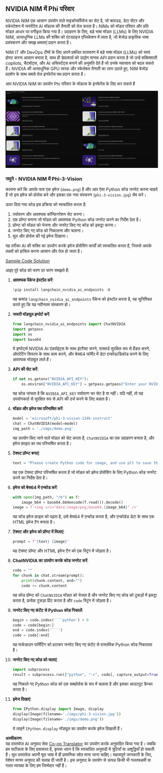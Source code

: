 <!--
CO_OP_TRANSLATOR_METADATA:
{
  "original_hash": "7b08e277df2a9307f861ae54bc30c772",
  "translation_date": "2025-07-16T19:34:49+00:00",
  "source_file": "md/01.Introduction/02/06.NVIDIA.md",
  "language_code": "hi"
}
-->
## NVIDIA NIM में Phi परिवार

NVIDIA NIM एक आसान उपयोग वाले माइक्रोसर्विसेज का सेट है, जो क्लाउड, डेटा सेंटर और वर्कस्टेशन में जनरेटिव AI मॉडल्स की तैनाती को तेज़ करता है। NIMs को मॉडल परिवार और प्रति मॉडल आधार पर वर्गीकृत किया गया है। उदाहरण के लिए, बड़े भाषा मॉडल (LLMs) के लिए NVIDIA NIM, अत्याधुनिक LLMs की शक्ति को एंटरप्राइज एप्लिकेशन में लाता है, जो बेजोड़ प्राकृतिक भाषा प्रसंस्करण और समझ क्षमताएं प्रदान करता है।

NIM IT और DevOps टीमों के लिए अपने प्रबंधित वातावरण में बड़े भाषा मॉडल (LLMs) को स्वयं होस्ट करना आसान बनाता है, साथ ही डेवलपर्स को उद्योग मानक API प्रदान करता है जो उन्हें शक्तिशाली copilots, चैटबॉट्स, और AI असिस्टेंट्स बनाने की अनुमति देते हैं जो उनके व्यवसाय को बदल सकते हैं। NVIDIA की अत्याधुनिक GPU त्वरक और स्केलेबल तैनाती का लाभ उठाते हुए, NIM बेजोड़ प्रदर्शन के साथ सबसे तेज़ इनफेरेंस पथ प्रदान करता है।

आप NVIDIA NIM का उपयोग Phi परिवार के मॉडल्स के इनफेरेंस के लिए कर सकते हैं

![nim](../../../../../translated_images/Phi-NIM.09bebb743387ee4a5028d7d4f8fed55e619711b26c8937526b43a2af980f7dcf.hi.png)

### **नमूने - NVIDIA NIM में Phi-3-Vision**

कल्पना करें कि आपके पास एक इमेज (`demo.png`) है और आप ऐसा Python कोड जनरेट करना चाहते हैं जो इस इमेज को प्रोसेस करे और इसका एक नया संस्करण (`phi-3-vision.jpg`) सेव करे।

ऊपर दिया गया कोड इस प्रक्रिया को स्वचालित करता है:

1. पर्यावरण और आवश्यक कॉन्फ़िगरेशन सेट करना।
2. एक प्रॉम्प्ट बनाना जो मॉडल को आवश्यक Python कोड जनरेट करने का निर्देश देता है।
3. प्रॉम्प्ट को मॉडल को भेजना और जनरेट किए गए कोड को इकट्ठा करना।
4. जनरेट किए गए कोड को निकालना और चलाना।
5. मूल और प्रोसेस की गई इमेज दिखाना।

यह तरीका AI की शक्ति का उपयोग करके इमेज प्रोसेसिंग कार्यों को स्वचालित करता है, जिससे आपके लक्ष्यों को हासिल करना आसान और तेज़ हो जाता है।

[Sample Code Solution](../../../../../code/06.E2E/E2E_Nvidia_NIM_Phi3_Vision.ipynb)

आइए पूरे कोड को चरण दर चरण समझते हैं:

1. **आवश्यक पैकेज इंस्टॉल करें**:
    ```python
    !pip install langchain_nvidia_ai_endpoints -U
    ```  
    यह कमांड `langchain_nvidia_ai_endpoints` पैकेज को इंस्टॉल करता है, यह सुनिश्चित करते हुए कि यह नवीनतम संस्करण हो।

2. **जरूरी मॉड्यूल इम्पोर्ट करें**:
    ```python
    from langchain_nvidia_ai_endpoints import ChatNVIDIA
    import getpass
    import os
    import base64
    ```  
    ये इम्पोर्ट्स NVIDIA AI एंडपॉइंट्स के साथ इंटरैक्ट करने, पासवर्ड सुरक्षित रूप से हैंडल करने, ऑपरेटिंग सिस्टम के साथ काम करने, और बेस64 फॉर्मेट में डेटा एन्कोड/डिकोड करने के लिए आवश्यक मॉड्यूल लाते हैं।

3. **API की सेट करें**:
    ```python
    if not os.getenv("NVIDIA_API_KEY"):
        os.environ["NVIDIA_API_KEY"] = getpass.getpass("Enter your NVIDIA API key: ")
    ```  
    यह कोड जांचता है कि `NVIDIA_API_KEY` पर्यावरण चर सेट है या नहीं। यदि नहीं, तो यह उपयोगकर्ता से सुरक्षित रूप से API की दर्ज करने के लिए कहता है।

4. **मॉडल और इमेज पथ परिभाषित करें**:
    ```python
    model = 'microsoft/phi-3-vision-128k-instruct'
    chat = ChatNVIDIA(model=model)
    img_path = './imgs/demo.png'
    ```  
    यह उपयोग किए जाने वाले मॉडल को सेट करता है, `ChatNVIDIA` का एक उदाहरण बनाता है, और इमेज फ़ाइल का पथ परिभाषित करता है।

5. **टेक्स्ट प्रॉम्प्ट बनाएं**:
    ```python
    text = "Please create Python code for image, and use plt to save the new picture under imgs/ and name it phi-3-vision.jpg."
    ```  
    यह एक टेक्स्ट प्रॉम्प्ट परिभाषित करता है जो मॉडल को इमेज प्रोसेसिंग के लिए Python कोड जनरेट करने का निर्देश देता है।

6. **इमेज को बेस64 में एन्कोड करें**:
    ```python
    with open(img_path, "rb") as f:
        image_b64 = base64.b64encode(f.read()).decode()
    image = f'<img src="data:image/png;base64,{image_b64}" />'
    ```  
    यह कोड इमेज फ़ाइल को पढ़ता है, उसे बेस64 में एन्कोड करता है, और एन्कोडेड डेटा के साथ एक HTML इमेज टैग बनाता है।

7. **टेक्स्ट और इमेज को प्रॉम्प्ट में मिलाएं**:
    ```python
    prompt = f"{text} {image}"
    ```  
    यह टेक्स्ट प्रॉम्प्ट और HTML इमेज टैग को एक स्ट्रिंग में जोड़ता है।

8. **ChatNVIDIA का उपयोग करके कोड जनरेट करें**:
    ```python
    code = ""
    for chunk in chat.stream(prompt):
        print(chunk.content, end="")
        code += chunk.content
    ```  
    यह कोड प्रॉम्प्ट को `ChatNVIDIA` मॉडल को भेजता है और जनरेट किए गए कोड को टुकड़ों में इकट्ठा करता है, प्रत्येक टुकड़ा प्रिंट करता है और `code` स्ट्रिंग में जोड़ता है।

9. **जनरेट किए गए कंटेंट से Python कोड निकालें**:
    ```python
    begin = code.index('```python') + 9  
    code = code[begin:]  
    end = code.index('```')
    code = code[:end]
    ```  
    यह मार्कडाउन फॉर्मेटिंग को हटाकर जनरेट किए गए कंटेंट से वास्तविक Python कोड निकालता है।

10. **जनरेट किए गए कोड को चलाएं**:
    ```python
    import subprocess
    result = subprocess.run(["python", "-c", code], capture_output=True)
    ```  
    यह निकाले गए Python कोड को एक सबप्रोसेस के रूप में चलाता है और इसका आउटपुट कैप्चर करता है।

11. **इमेज दिखाएं**:
    ```python
    from IPython.display import Image, display
    display(Image(filename='./imgs/phi-3-vision.jpg'))
    display(Image(filename='./imgs/demo.png'))
    ```  
    ये लाइनें `IPython.display` मॉड्यूल का उपयोग करके इमेज दिखाती हैं।

**अस्वीकरण**:  
यह दस्तावेज़ AI अनुवाद सेवा [Co-op Translator](https://github.com/Azure/co-op-translator) का उपयोग करके अनुवादित किया गया है। जबकि हम सटीकता के लिए प्रयासरत हैं, कृपया ध्यान दें कि स्वचालित अनुवादों में त्रुटियाँ या अशुद्धियाँ हो सकती हैं। मूल दस्तावेज़ अपनी मूल भाषा में ही प्रामाणिक स्रोत माना जाना चाहिए। महत्वपूर्ण जानकारी के लिए, पेशेवर मानव अनुवाद की सलाह दी जाती है। इस अनुवाद के उपयोग से उत्पन्न किसी भी गलतफहमी या गलत व्याख्या के लिए हम जिम्मेदार नहीं हैं।